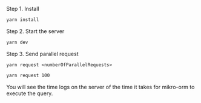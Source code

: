 Step 1. Install

```bash
yarn install
```

Step 2. Start the server

```bash
yarn dev
```

Step 3. Send parallel request

`yarn request <numberOfParallelRequests>`

```bash
yarn request 100
```

You will see the time logs on the server of the time it takes for mikro-orm to execute the query.
